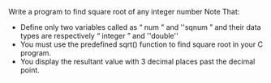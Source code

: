 Write a program to find square root of any integer number
Note That:
- Define only two variables called as “ num ” and ''sqnum ” and their data types are respectively “ integer ” and ''double''
- You must use the predefined sqrt() function to find square root in your C program.
- You display the resultant value with 3 decimal places past the decimal point.
